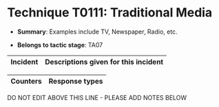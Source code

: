 # Technique T0111: Traditional Media

* **Summary**: Examples include TV, Newspaper, Radio, etc.

* **Belongs to tactic stage**: TA07


| Incident | Descriptions given for this incident |
| -------- | -------------------- |



| Counters | Response types |
| -------- | -------------- |


DO NOT EDIT ABOVE THIS LINE - PLEASE ADD NOTES BELOW